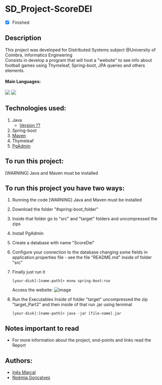 # SD_Project-ScoreDEI
- [x] Finished

## Description
This project was developed for Distributed Systems subject @University of Coimbra, Informatics Engineering <br>
Consists in develop a program that will host a "website" to see info about football games using Thymeleaf, Spring-boot, JPA queries and others elements.

#### Main Languages:
![](https://img.shields.io/badge/Java-333333?style=flat&logo=java&logoColor=FFFFFF) 
![](https://img.shields.io/badge/HTML-333333?style=flat&logo=html5&logoColor=E67925)

## Technologies used:
1. Java
    - [Version ??](https://www.oracle.com/java/technologies/downloads/) 
2. Spring-boot 
3. [Maven](https://maven.apache.org/download.cgi)
4. Thymeleaf
5. [PgAdmin](https://www.pgadmin.org/download/)

## To run this project:
[WARNING] Java and Maven must be installed<br>
## To run this project you have two ways:
1. Running the code
  [WARNING] Java and Maven must be installed<br>
  1. Download the folder "#spring-boot_folder"
  2. Inside that folder go to "src" and "target" folders and uncompressed the zips
  3. Install PgAdmin
  4. Create a database with name "ScoreDei"<br>
  5. Configure your connection to the database changing some fields in application.properties file - see the file "README.md" inside of folder "src"
  6. Finally just run it
      ```shellscript
      [your-disk]:[name-path]> mvnw spring-boot:run
      ```
      Access the website:
      ![image](https://i.imgur.com/fr9fTKH.png)
    
2. Run the Executables
      Inside of folder "target" uncompressed the zip "target_Part2" and then inside of that run .jar using terminal 
      ```shellscript
      [your-disk]:[name-path]> java -jar [file-name].jar
      ```
  
## Notes important to read
- For more information about the project, end-points and links read the Report

## Authors:
- [Inês Marçal](https://github.com/inesmarcal)
- [Noémia Gonçalves](https://github.com/nowaymia)
